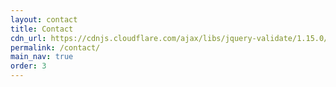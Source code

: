 ```yaml
---
layout: contact
title: Contact
cdn_url: https://cdnjs.cloudflare.com/ajax/libs/jquery-validate/1.15.0/jquery.validate.min.js
permalink: /contact/
main_nav: true
order: 3
---
```

